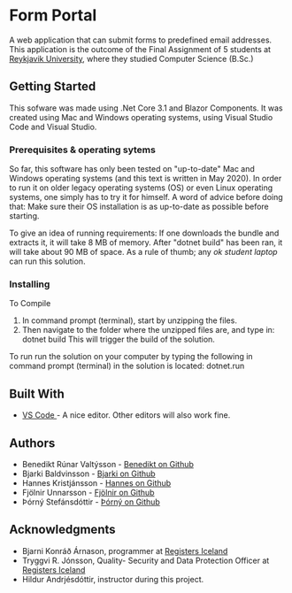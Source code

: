 # Form Portal
A web application that can submit forms to predefined email addresses. This application is the outcome of the 
Final Assignment of 5 students at [Reykjavik University](https://ru.is), where they studied Computer Science (B.Sc.)

## Getting Started
This sofware was made using .Net Core 3.1 and Blazor Components. It was created using Mac and Windows operating systems, using Visual Studio Code and Visual Studio.
### Prerequisites & operating sytems
So far, this software has only been tested on "up-to-date" Mac and Windows operating systems (and this text is written in May 2020).
In order to run it on older legacy operating systems (OS) or even Linux operating systems, one simply has to try it for himself. A word of advice before doing that: Make sure their OS installation is as up-to-date as possible before starting.

To give an idea of running requirements: If one downloads the bundle and extracts it, it will take 8 MB of memory. After "dotnet build" has been ran, it will take about 90 MB of space. As a rule of thumb; any *ok student laptop* can run this solution.

### Installing

To Compile
1) In command prompt (terminal), start by unzipping the files. 
2) Then navigate to the folder where the unzipped files are, and type in: dotnet build 
This will trigger the build of the solution.

To run
run the solution on your computer by typing the following in command prompt (terminal) in the solution is located:
    dotnet.run 

## Built With
* [VS Code ](https://code.visualstudio.com/) - A nice editor. Other editors will also work fine.

## Authors
* Benedikt Rúnar Valtýsson - [Benedikt on Github](https://github.com/BenediktRunar)
* Bjarki Baldvinsson - [Bjarki on Github](https://github.com/Bjarkibadda)
* Hannes Kristjánsson - [Hannes on Github](https://github.com/hkristjansson)
* Fjölnir Unnarsson - [Fjölnir on Github](https://github.com/fjolnirunnarsson)
* Þórný Stefánsdóttir - [Þórný on Github](https://github.com/thornystefans)

## Acknowledgments
* Bjarni Konráð Árnason, programmer at [Registers Iceland](https://skra.is/english/individuals)
* Tryggvi R. Jónsson, Quality- Security and Data Protection Officer at [Registers Iceland](https://skra.is/english/individuals)
* Hildur Andrjésdóttir, instructor during this project.









